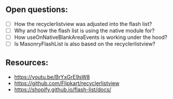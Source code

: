 ## Open questions:

- [ ] How the recyclerlistview was adjusted into the flash list?
- [ ] Why and how the flash list is using the native module for?
- [ ] How useOnNativeBlankAreaEvents is working under the hood?
- [ ] Is MasonryFlashList is also based on the recyclerlistview?

## Resources:

- https://youtu.be/BrYxGrE9sW8
- https://github.com/Flipkart/recyclerlistview
- https://shopify.github.io/flash-list/docs/
